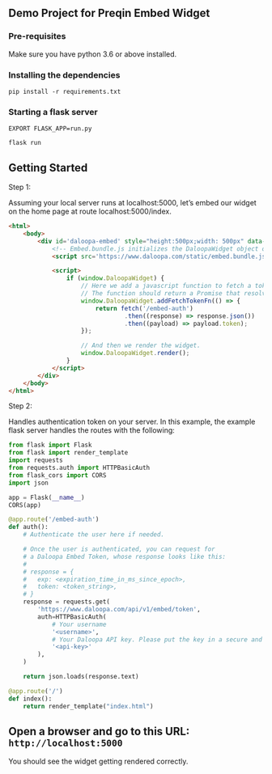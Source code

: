 ## Demo Project for Preqin Embed Widget

### Pre-requisites

Make sure you have python 3.6 or above installed. 

### Installing the dependencies

```
pip install -r requirements.txt
```

### Starting a flask server

```
EXPORT FLASK_APP=run.py

flask run
```

## Getting Started

Step 1: 

Assuming your local server runs at localhost:5000, let’s embed our widget on the home page at route localhost:5000/index. 

```html
<html>
    <body>
        <div id='daloopa-embed' style="height:500px;width: 500px" data-src-id="998198">
            <!-- Embed.bundle.js initializes the DaloopaWidget object on the window object. -->
            <script src='https://www.daloopa.com/static/embed.bundle.js'></script>

            <script>
                if (window.DaloopaWidget) {
                    // Here we add a javascript function to fetch a token from your own server.
                    // The function should return a Promise that resolves to a token string.
                    window.DaloopaWidget.addFetchTokenFn(() => {
                        return fetch('/embed-auth')
                                .then((response) => response.json())
                                .then((payload) => payload.token);
                    });

                    // And then we render the widget.
                    window.DaloopaWidget.render();
                }
            </script>
        </div>
    </body>
</html>
```

Step 2: 

Handles authentication token on your server. In this example, the example flask server handles the routes with the following: 

```python
from flask import Flask
from flask import render_template
import requests
from requests.auth import HTTPBasicAuth
from flask_cors import CORS
import json

app = Flask(__name__)
CORS(app)

@app.route('/embed-auth')
def auth():
    # Authenticate the user here if needed.

    # Once the user is authenticated, you can request for
    # a Daloopa Embed Token, whose response looks like this:
    #
    # response = {
    #   exp: <expiration_time_in_ms_since_epoch>,
    #   token: <token_string>,
    # }
    response = requests.get(
        'https://www.daloopa.com/api/v1/embed/token',
        auth=HTTPBasicAuth(
            # Your username
            '<username>',
            # Your Daloopa API key. Please put the key in a secure and private place.
            '<api-key>'
        ),
    )

    return json.loads(response.text)

@app.route('/')
def index():
    return render_template("index.html")
```

## Open a browser and go to this URL: `http://localhost:5000`

You should see the widget getting rendered correctly.


